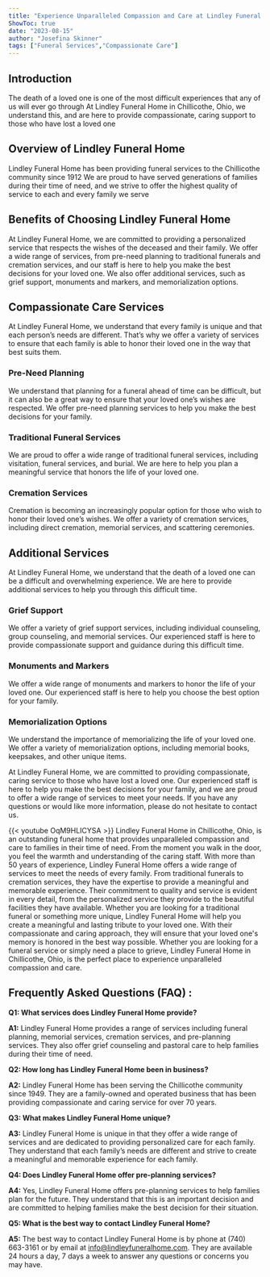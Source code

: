 ```yaml
---
title: "Experience Unparalleled Compassion and Care at Lindley Funeral Home in Chillicothe!"
ShowToc: true 
date: "2023-08-15"
author: "Josefina Skinner" 
tags: ["Funeral Services","Compassionate Care"]
---
```

## Introduction
The death of a loved one is one of the most difficult experiences that any of us will ever go through At Lindley Funeral Home in Chillicothe, Ohio, we understand this, and are here to provide compassionate, caring support to those who have lost a loved one 

## Overview of Lindley Funeral Home
Lindley Funeral Home has been providing funeral services to the Chillicothe community since 1912 We are proud to have served generations of families during their time of need, and we strive to offer the highest quality of service to each and every family we serve 

## Benefits of Choosing Lindley Funeral Home
At Lindley Funeral Home, we are committed to providing a personalized service that respects the wishes of the deceased and their family. We offer a wide range of services, from pre-need planning to traditional funerals and cremation services, and our staff is here to help you make the best decisions for your loved one. We also offer additional services, such as grief support, monuments and markers, and memorialization options.

## Compassionate Care Services
At Lindley Funeral Home, we understand that every family is unique and that each person’s needs are different. That’s why we offer a variety of services to ensure that each family is able to honor their loved one in the way that best suits them. 

### Pre-Need Planning
We understand that planning for a funeral ahead of time can be difficult, but it can also be a great way to ensure that your loved one’s wishes are respected. We offer pre-need planning services to help you make the best decisions for your family. 

### Traditional Funeral Services
We are proud to offer a wide range of traditional funeral services, including visitation, funeral services, and burial. We are here to help you plan a meaningful service that honors the life of your loved one. 

### Cremation Services
Cremation is becoming an increasingly popular option for those who wish to honor their loved one’s wishes. We offer a variety of cremation services, including direct cremation, memorial services, and scattering ceremonies. 

## Additional Services
At Lindley Funeral Home, we understand that the death of a loved one can be a difficult and overwhelming experience. We are here to provide additional services to help you through this difficult time. 

### Grief Support
We offer a variety of grief support services, including individual counseling, group counseling, and memorial services. Our experienced staff is here to provide compassionate support and guidance during this difficult time. 

### Monuments and Markers
We offer a wide range of monuments and markers to honor the life of your loved one. Our experienced staff is here to help you choose the best option for your family. 

### Memorialization Options
We understand the importance of memorializing the life of your loved one. We offer a variety of memorialization options, including memorial books, keepsakes, and other unique items. 

At Lindley Funeral Home, we are committed to providing compassionate, caring service to those who have lost a loved one. Our experienced staff is here to help you make the best decisions for your family, and we are proud to offer a wide range of services to meet your needs. If you have any questions or would like more information, please do not hesitate to contact us.

{{< youtube OqM9HLICYSA >}} 
Lindley Funeral Home in Chillicothe, Ohio, is an outstanding funeral home that provides unparalleled compassion and care to families in their time of need. From the moment you walk in the door, you feel the warmth and understanding of the caring staff. With more than 50 years of experience, Lindley Funeral Home offers a wide range of services to meet the needs of every family. From traditional funerals to cremation services, they have the expertise to provide a meaningful and memorable experience. Their commitment to quality and service is evident in every detail, from the personalized service they provide to the beautiful facilities they have available. Whether you are looking for a traditional funeral or something more unique, Lindley Funeral Home will help you create a meaningful and lasting tribute to your loved one. With their compassionate and caring approach, they will ensure that your loved one's memory is honored in the best way possible. Whether you are looking for a funeral service or simply need a place to grieve, Lindley Funeral Home in Chillicothe, Ohio, is the perfect place to experience unparalleled compassion and care.

## Frequently Asked Questions (FAQ) :
**Q1: What services does Lindley Funeral Home provide?**

**A1:** Lindley Funeral Home provides a range of services including funeral planning, memorial services, cremation services, and pre-planning services. They also offer grief counseling and pastoral care to help families during their time of need. 

**Q2: How long has Lindley Funeral Home been in business?**

**A2:** Lindley Funeral Home has been serving the Chillicothe community since 1949. They are a family-owned and operated business that has been providing compassionate and caring service for over 70 years. 

**Q3: What makes Lindley Funeral Home unique?**

**A3:** Lindley Funeral Home is unique in that they offer a wide range of services and are dedicated to providing personalized care for each family. They understand that each family’s needs are different and strive to create a meaningful and memorable experience for each family. 

**Q4: Does Lindley Funeral Home offer pre-planning services?**

**A4:** Yes, Lindley Funeral Home offers pre-planning services to help families plan for the future. They understand that this is an important decision and are committed to helping families make the best decision for their situation. 

**Q5: What is the best way to contact Lindley Funeral Home?**

**A5:** The best way to contact Lindley Funeral Home is by phone at (740) 663-3161 or by email at info@lindleyfuneralhome.com. They are available 24 hours a day, 7 days a week to answer any questions or concerns you may have.



